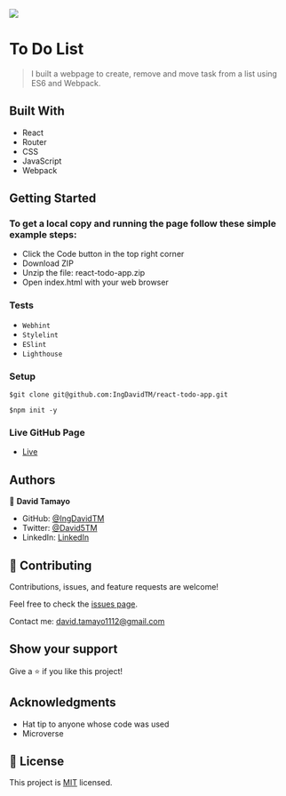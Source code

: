 ![](https://img.shields.io/badge/Microverse-blueviolet)

# To Do List

> I built a webpage to create, remove and move task from a list using ES6 and Webpack.

## Built With

- React
- Router
- CSS
- JavaScript
- Webpack

## Getting Started

### To get a local copy and running the page follow these simple example steps:
- Click the Code button in the top right corner
- Download ZIP
- Unzip the file: react-todo-app.zip
- Open index.html with your web browser
### Tests
- `Webhint`
- `Stylelint`
- `ESlint`
- `Lighthouse`
### Setup
```
$git clone git@github.com:IngDavidTM/react-todo-app.git
```
```
$npm init -y
```

### Live GitHub Page
- [Live](https://6360a272009fad3e48226b39--heroic-concha-38ec96.netlify.app/)

## Authors

👤 **David Tamayo**

- GitHub: [@IngDavidTM](https://github.com/IngDavidTM)
- Twitter: [@David5TM](https://twitter.com/David5TM)
- LinkedIn: [LinkedIn](https://www.linkedin.com/in/ing-david-tamayo)


## 🤝 Contributing

Contributions, issues, and feature requests are welcome!

Feel free to check the [issues page](../../issues/).

Contact me: david.tamayo1112@gmail.com

## Show your support

Give a ⭐️ if you like this project!

## Acknowledgments

- Hat tip to anyone whose code was used
- Microverse

## 📝 License

This project is [MIT](./LICENSE) licensed.
